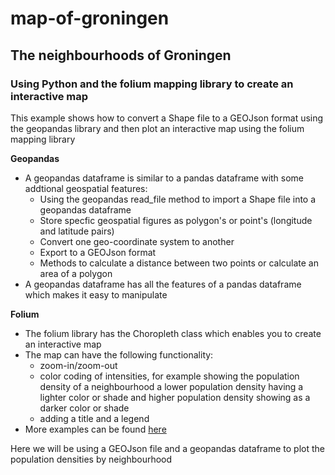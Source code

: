 # map-of-groningen
## The neighbourhoods of Groningen

### Using Python and the folium mapping library to create an interactive map

This example shows how to convert a Shape file to a GEOJson format using the geopandas library and then plot an interactive map using the folium mapping library

**Geopandas**

- A geopandas dataframe is similar to a pandas dataframe with some addtional geospatial features:
  - Using the geopandas read_file method to import a Shape file into a geopandas dataframe
  - Store specfic geospatial figures as polygon's or point's (longitude and latitude pairs)
  - Convert one geo-coordinate system to another
  - Export to a GEOJson format
  - Methods to calculate a distance between two points or calculate an area of a polygon
- A geopandas dataframe has all the features of a pandas dataframe which makes it easy to manipulate

**Folium**

- The folium library has the Choropleth class which enables you to create an interactive map
- The map can have the following functionality:
  - zoom-in/zoom-out
  - color coding of intensities, for example showing the population density of a neighbourhood
    a lower population density having a lighter color or shade and higher population density showing
    as a darker color or shade
  - adding a title and a legend
- More examples can be found [here](https://nbviewer.jupyter.org/github/python-visualization/folium/tree/master/examples/)

Here we will be using a GEOJson file and a geopandas dataframe to plot the population densities by neighbourhood
